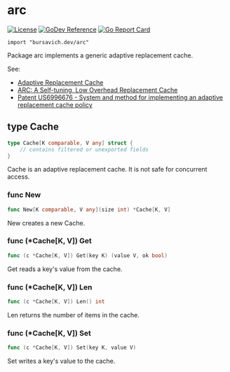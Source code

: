 
# arc

[![License](https://img.shields.io/badge/license-mit-blue.svg?style=for-the-badge)](https://raw.githubusercontent.com/abursavich/arc/main/LICENSE)
[![GoDev Reference](https://img.shields.io/static/v1?logo=go&logoColor=white&color=00ADD8&label=dev&message=reference&style=for-the-badge)](https://pkg.go.dev/bursavich.dev/arc)
[![Go Report Card](https://goreportcard.com/badge/bursavich.dev/arc?style=for-the-badge)](https://goreportcard.com/report/bursavich.dev/arc)

    import "bursavich.dev/arc"

Package arc implements a generic adaptive replacement cache.

See:
- [Adaptive Replacement Cache](https://en.wikipedia.org/wiki/Adaptive_replacement_cache)
- [ARC: A Self-tuning, Low Overhead Replacement Cache](https://www.usenix.org/legacy/events/fast03/tech/full_papers/megiddo/megiddo.pdf)
- [Patent US6996676 - System and method for implementing an adaptive replacement cache policy](https://www.google.com/patents/US6996676)


## type Cache
```go
type Cache[K comparable, V any] struct {
    // contains filtered or unexported fields
}
```
Cache is an adaptive replacement cache.
It is not safe for concurrent access.

### func New
```go
func New[K comparable, V any](size int) *Cache[K, V]
```
New creates a new Cache.

### func (\*Cache[K, V]) Get
```go
func (c *Cache[K, V]) Get(key K) (value V, ok bool)
```
Get reads a key's value from the cache.

### func (\*Cache[K, V]) Len
```go
func (c *Cache[K, V]) Len() int
```
Len returns the number of items in the cache.


### func (\*Cache[K, V]) Set
```go
func (c *Cache[K, V]) Set(key K, value V)
```
Set writes a key's value to the cache.
